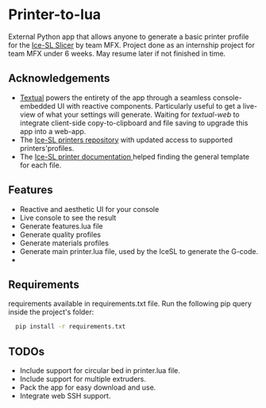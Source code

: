 
# Printer-to-lua

External Python app that allows anyone to generate a basic printer profile for the [Ice-SL Slicer](https://icesl.loria.fr/) by team MFX.
Project done as an internship project for team MFX under 6 weeks. May resume later if not finished in time.


## Acknowledgements

 - [Textual](https://textual.textualize.io/) powers the entirety of the app through a seamless console-embedded UI with reactive components. Particularly useful to get a live-view of what your settings will generate. Waiting for _textual-web_ to integrate client-side copy-to-clipboard and file saving to upgrade this app into a web-app.
 - The [Ice-SL printers repository](https://github.com/shapeforge/icesl-printers) with updated access to supported printers'profiles.
 - The [Ice-SL printer documentation ](https://gitlab.inria.fr/mfx/icesl-documentation/-/wikis/Printer-profile) helped finding the general template for each file.

## Features

- Reactive and aesthetic UI for your console
- Live console to see the result
- Generate features.lua file
- Generate quality profiles
- Generate materials profiles
- Generate main printer.lua file, used by the IceSL to generate the G-code.
- 
## Requirements

requirements available in requirements.txt file. Run the following pip query inside the project's folder:

```bash
  pip install -r requirements.txt
```
## TODOs

- Include support for circular bed in printer.lua file.
- Include support for multiple extruders.
- Pack the app for easy download and use.
- Integrate web SSH support.
